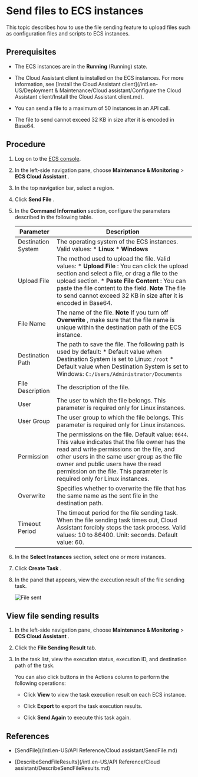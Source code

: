Send files to ECS instances 
================================================

This topic describes how to use the file sending feature to upload files such as configuration files and scripts to ECS instances.

Prerequisites 
----------------------------------

* The ECS instances are in the **Running** (Running) state.

  

* The Cloud Assistant client is installed on the ECS instances. For more information, see [Install the Cloud Assistant client](/intl.en-US/Deployment & Maintenance/Cloud assistant/Configure the Cloud Assistant client/Install the Cloud Assistant client.md).

  

* You can send a file to a maximum of 50 instances in an API call.

  

* The file to send cannot exceed 32 KB in size after it is encoded in Base64.

  




Procedure 
------------------------------

1. Log on to the [ECS console](https://ecs.console.aliyun.com).

   

2. In the left-side navigation pane, choose **Maintenance \& Monitoring** \> **ECS Cloud Assistant** .

   

3. In the top navigation bar, select a region.

   

4. Click **Send File** .

   

5. In the **Command Information** section, configure the parameters described in the following table.

   

   |     Parameter      |                                                                                                                                                                                                             Description                                                                                                                                                                                                              |
   |--------------------|--------------------------------------------------------------------------------------------------------------------------------------------------------------------------------------------------------------------------------------------------------------------------------------------------------------------------------------------------------------------------------------------------------------------------------------|
   | Destination System | The operating system of the ECS instances. Valid values: * **Linux**   * **Windows**                                                                                                                                                                                                                                              |
   | Upload File        | The method used to upload the file. Valid values: * **Upload File** : You can click the upload section and select a file, or drag a file to the upload section.   * **Paste File Content** : You can paste the file content to the field.    **Note** The file to send cannot exceed 32 KB in size after it is encoded in Base64. |
   | File Name          | The name of the file. **Note** If you turn off **Overwrite** , make sure that the file name is unique within the destination path of the ECS instance.                                                                                                                                                                                                                                                               |
   | Destination Path   | The path to save the file. The following path is used by default: * Default value when Destination System is set to Linux: `/root`   * Default value when Destination System is set to Windows: `C:/Users/Administrator/Documents`                                                                                                |
   | File Description   | The description of the file.                                                                                                                                                                                                                                                                                                                                                                                                         |
   | User               | The user to which the file belongs. This parameter is required only for Linux instances.                                                                                                                                                                                                                                                                                                                             |
   | User Group         | The user group to which the file belongs. This parameter is required only for Linux instances.                                                                                                                                                                                                                                                                                                                       |
   | Permission         | The permissions on the file. Default value: `0644`. This value indicates that the file owner has the read and write permissions on the file, and other users in the same user group as the file owner and public users have the read permission on the file. This parameter is required only for Linux instances.                                                                                    |
   | Overwrite          | Specifies whether to overwrite the file that has the same name as the sent file in the destination path.                                                                                                                                                                                                                                                                                                                             |
   | Timeout Period     | The timeout period for the file sending task. When the file sending task times out, Cloud Assistant forcibly stops the task process. Valid values: 10 to 86400. Unit: seconds. Default value: 60.                                                                                                                                                                                                                    |

   

   

6. In the **Select Instances** section, select one or more instances.

   

7. Click **Create Task** .

   

8. In the panel that appears, view the execution result of the file sending task.

   ![File sent](https://static-aliyun-doc.oss-accelerate.aliyuncs.com/assets/img/en-US/5690372061/p168938.png)
   




View file sending results 
----------------------------------------------

1. In the left-side navigation pane, choose **Maintenance \& Monitoring** \> **ECS Cloud Assistant** .

   

2. Click the **File Sending Result** tab.

   

3. In the task list, view the execution status, execution ID, and destination path of the task.

   You can also click buttons in the Actions column to perform the following operations:
   * Click **View** to view the task execution result on each ECS instance.

     
   
   * Click **Export** to export the task execution results.

     
   
   * Click **Send Again** to execute this task again.

     
   

   




References 
-------------------------------

* [SendFile](/intl.en-US/API Reference/Cloud assistant/SendFile.md)

  

* [DescribeSendFileResults](/intl.en-US/API Reference/Cloud assistant/DescribeSendFileResults.md)

  



